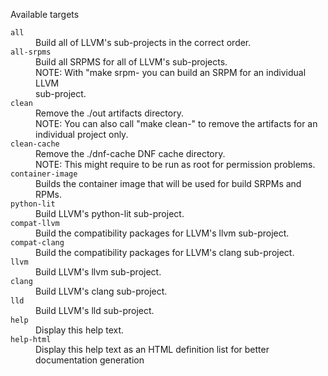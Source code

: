 Available targets
<dl>
<dt><code>all</code></dt><dd>Build all of LLVM's sub-projects in the correct order.</dd>
<dt><code>all-srpms</code></dt><dd>Build all SRPMS for all of LLVM's sub-projects.<br/>
 NOTE: With "make srpm-<PROJECT> you can build an SRPM for an individual LLVM<br/>
 sub-project.</dd>
<dt><code>clean</code></dt><dd>Remove the ./out artifacts directory.<br/>
 NOTE: You can also call "make clean-<PROJECT>" to remove the artifacts for an<br/>
 individual project only.</dd>
<dt><code>clean-cache</code></dt><dd>Remove the ./dnf-cache DNF cache directory.<br/>
 NOTE: This might require to be run as root for permission problems.</dd>
<dt><code>container-image</code></dt><dd>Builds the container image that will be used for build SRPMs and RPMs.</dd>
<dt><code>python-lit</code></dt><dd>Build LLVM's python-lit sub-project.</dd>
<dt><code>compat-llvm</code></dt><dd>Build the compatibility packages for LLVM's llvm sub-project.</dd>
<dt><code>compat-clang</code></dt><dd>Build the compatibility packages for LLVM's clang sub-project.</dd>
<dt><code>llvm</code></dt><dd>Build LLVM's llvm sub-project.</dd>
<dt><code>clang</code></dt><dd>Build LLVM's clang sub-project.</dd>
<dt><code>lld</code></dt><dd>Build LLVM's lld sub-project.</dd>
<dt><code>help</code></dt><dd>Display this help text.</dd>
<dt><code>help-html</code></dt><dd>Display this help text as an HTML definition list for better documentation generation</dd>
</dl>
